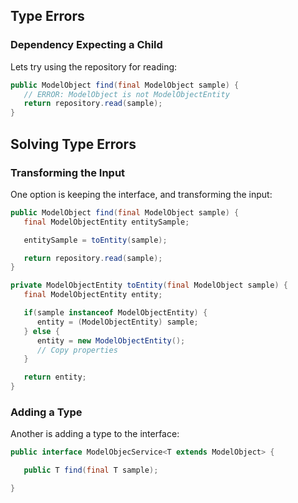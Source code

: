 ## Type Errors

### Dependency Expecting a Child

Lets try using the repository for reading:

```java
public ModelObject find(final ModelObject sample) {
   // ERROR: ModelObject is not ModelObjectEntity
   return repository.read(sample);
}
```

## Solving Type Errors

### Transforming the Input

One option is keeping the interface, and transforming the input:

```java
public ModelObject find(final ModelObject sample) {
   final ModelObjectEntity entitySample;

   entitySample = toEntity(sample);

   return repository.read(sample);
}

private ModelObjectEntity toEntity(final ModelObject sample) {
   final ModelObjectEntity entity;

   if(sample instanceof ModelObjectEntity) {
      entity = (ModelObjectEntity) sample;
   } else {
      entity = new ModelObjectEntity();
      // Copy properties
   }

   return entity;
}
```

### Adding a Type

Another is adding a type to the interface:

```java
public interface ModelObjecService<T extends ModelObject> {

   public T find(final T sample);

}
```



